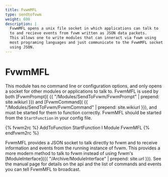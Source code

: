```yaml
---
title: FvwmMFL
type: sendtofvwm
weight: 600
description: |
  FvwmMFL opens a unix file socket in which applications can talk to
  to and recieve events from fvwm written as JSON data packets.
  This allows one to write modules that can inneract via fvwm using
  most programing languages and just communicate to the FvwmMFL socket
  using JSON.
---
```

# FvwmMFL

This module has no command line or configuration options, and only
opens a socket for other modules or applications to talk to. FvwmMFL
is used by both [FvwmPrompt](
{{ "/Modules/SendToFvwm/FvwmPrompt" | prepend: site.wikiurl }})
and [FvwmCommand](
{{ "/Modules/SendToFvwm/FvwmCommand" | prepend: site.wikiurl }}),
and must be started for them to function correctly. FvwmMFL should be
started from the `StartFunction` in your config file.

{% fvwm2rc %}
AddToFunction StartFunction I Module FvwmMFL
{% endfvwm2rc %}

FvwmMFL provides a JSON socket to talk directly to fvwm and to receive
information and events from the running instance of fvwm. This provides
a more modern method to talk to fvwm instead of using fvwm's
[ModuleInterface]({{ "/Archive/ModuleInterface" | prepend: site.url }}).
See the manual page for details on the api and the list of commands
and events you can tell FvwmMFL to broadcast.
